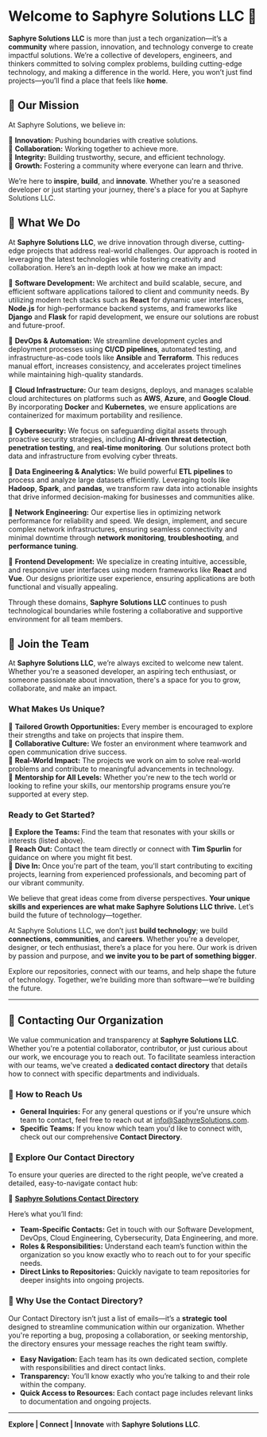 # Welcome to Saphyre Solutions LLC 🚀

**Saphyre Solutions LLC** is more than just a tech organization—it’s a **community** where passion, innovation, and technology converge to create impactful solutions. We’re a collective of developers, engineers, and thinkers committed to solving complex problems, building cutting-edge technology, and making a difference in the world. Here, you won’t just find projects—you’ll find a place that feels like **home**.

## 🌟 Our Mission

At Saphyre Solutions, we believe in:

🔹 **Innovation:** Pushing boundaries with creative solutions.\
🔹 **Collaboration:** Working together to achieve more.\
🔹 **Integrity:** Building trustworthy, secure, and efficient technology.\
🔹 **Growth:** Fostering a community where everyone can learn and thrive.

We’re here to **inspire**, **build**, and **innovate**. Whether you're a seasoned developer or just starting your journey, there's a place for you at Saphyre Solutions LLC.

## 🔧 What We Do

At **Saphyre Solutions LLC**, we drive innovation through diverse, cutting-edge projects that address real-world challenges. Our approach is rooted in leveraging the latest technologies while fostering creativity and collaboration. Here’s an in-depth look at how we make an impact:

🔹 **Software Development:** We architect and build scalable, secure, and efficient software applications tailored to client and community needs. By utilizing modern tech stacks such as **React** for dynamic user interfaces, **Node.js** for high-performance backend systems, and frameworks like **Django** and **Flask** for rapid development, we ensure our solutions are robust and future-proof.

🔹 **DevOps & Automation:** We streamline development cycles and deployment processes using **CI/CD pipelines**, automated testing, and infrastructure-as-code tools like **Ansible** and **Terraform**. This reduces manual effort, increases consistency, and accelerates project timelines while maintaining high-quality standards.

🔹 **Cloud Infrastructure:** Our team designs, deploys, and manages scalable cloud architectures on platforms such as **AWS**, **Azure**, and **Google Cloud**. By incorporating **Docker** and **Kubernetes**, we ensure applications are containerized for maximum portability and resilience.

🔹 **Cybersecurity:** We focus on safeguarding digital assets through proactive security strategies, including **AI-driven threat detection**, **penetration testing**, and **real-time monitoring**. Our solutions protect both data and infrastructure from evolving cyber threats.

🔹 **Data Engineering & Analytics:** We build powerful **ETL pipelines** to process and analyze large datasets efficiently. Leveraging tools like **Hadoop**, **Spark**, and **pandas**, we transform raw data into actionable insights that drive informed decision-making for businesses and communities alike.

🔹 **Network Engineering:** Our expertise lies in optimizing network performance for reliability and speed. We design, implement, and secure complex network infrastructures, ensuring seamless connectivity and minimal downtime through **network monitoring**, **troubleshooting**, and **performance tuning**.

🔹 **Frontend Development:** We specialize in creating intuitive, accessible, and responsive user interfaces using modern frameworks like **React** and **Vue**. Our designs prioritize user experience, ensuring applications are both functional and visually appealing.

Through these domains, **Saphyre Solutions LLC** continues to push technological boundaries while fostering a collaborative and supportive environment for all team members.

## 🚀 Join the Team

At **Saphyre Solutions LLC**, we’re always excited to welcome new talent. Whether you're a seasoned developer, an aspiring tech enthusiast, or someone passionate about innovation, there's a space for you to grow, collaborate, and make an impact.

### What Makes Us Unique?

🔹 **Tailored Growth Opportunities:** Every member is encouraged to explore their strengths and take on projects that inspire them.\
🔹 **Collaborative Culture:** We foster an environment where teamwork and open communication drive success.\
🔹 **Real-World Impact:** The projects we work on aim to solve real-world problems and contribute to meaningful advancements in technology.\
🔹 **Mentorship for All Levels:** Whether you're new to the tech world or looking to refine your skills, our mentorship programs ensure you’re supported at every step.

### Ready to Get Started?

🔹 **Explore the Teams:** Find the team that resonates with your skills or interests (listed above).\
🔹 **Reach Out:** Contact the team directly or connect with **Tim Spurlin** for guidance on where you might fit best.\
🔹 **Dive In:** Once you're part of the team, you'll start contributing to exciting projects, learning from experienced professionals, and becoming part of our vibrant community.

We believe that great ideas come from diverse perspectives. **Your unique skills and experiences are what make Saphyre Solutions LLC thrive.** Let’s build the future of technology—together.

At Saphyre Solutions LLC, we don’t just **build technology**; we build **connections**, **communities**, and **careers**. Whether you're a developer, designer, or tech enthusiast, there’s a place for you here. Our work is driven by passion and purpose, and **we invite you to be part of something bigger**.

Explore our repositories, connect with our teams, and help shape the future of technology. Together, we’re building more than software—we’re building the future.

---

## 📢 Contacting Our Organization

We value communication and transparency at **Saphyre Solutions LLC**. Whether you're a potential collaborator, contributor, or just curious about our work, we encourage you to reach out. To facilitate seamless interaction with our teams, we've created a **dedicated contact directory** that details how to connect with specific departments and individuals.

### 🔹 **How to Reach Us**

- **General Inquiries:** For any general questions or if you're unsure which team to contact, feel free to reach out at [info@SaphyreSolutions.com](mailto:Tim.Spurlin@SaphyreSolutions.com).
- **Specific Teams:** If you know which team you'd like to connect with, check out our comprehensive **Contact Directory**.

### 🔹 **Explore Our Contact Directory**

To ensure your queries are directed to the right people, we’ve created a detailed, easy-to-navigate contact hub:

🔗 **[Saphyre Solutions Contact Directory](https://github.com/Saphyre-Solutions-LLC/Contact-Directory-ORG.git)**

Here’s what you’ll find:

- **Team-Specific Contacts:** Get in touch with our Software Development, DevOps, Cloud Engineering, Cybersecurity, Data Engineering, and more.
- **Roles & Responsibilities:** Understand each team’s function within the organization so you know exactly who to reach out to for your specific needs.
- **Direct Links to Repositories:** Quickly navigate to team repositories for deeper insights into ongoing projects.

### 🔹 **Why Use the Contact Directory?**

Our Contact Directory isn’t just a list of emails—it’s a **strategic tool** designed to streamline communication within our organization. Whether you're reporting a bug, proposing a collaboration, or seeking mentorship, the directory ensures your message reaches the right team swiftly.

- **Easy Navigation:** Each team has its own dedicated section, complete with responsibilities and direct contact links.
- **Transparency:** You’ll know exactly who you’re talking to and their role within the company.
- **Quick Access to Resources:** Each contact page includes relevant links to documentation and ongoing projects.

---

**Explore | Connect | Innovate** with **Saphyre Solutions LLC**.

